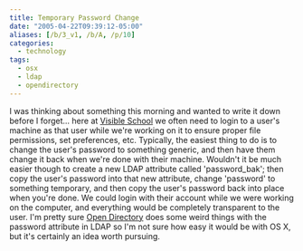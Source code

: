 ```yaml
---
title: Temporary Password Change
date: "2005-04-22T09:39:12-05:00"
aliases: [/b/3_v1, /b/A, /p/10]
categories:
  - technology
tags:
  - osx
  - ldap
  - opendirectory
---
```


I was thinking about something this morning and wanted to write it down before I forget... here at [Visible School][] we
often need to login to a user's machine as that user while we're working on it to ensure proper file permissions, set
preferences, etc. Typically, the easiest thing to do is to change the user's password to something generic, and then
have them change it back when we're done with their machine. Wouldn't it be much easier though to create a new LDAP
attribute called 'password_bak'; then copy the user's password into that new attribute, change 'password' to something
temporary, and then copy the user's password back into place when you're done. We could login with their account while
we were working on the computer, and everything would be completely transparent to the user. I'm pretty sure [Open
Directory][] does some weird things with the password attribute in LDAP so I'm not sure how easy it would be with OS X,
but it's certainly an idea worth pursuing.

[visible school]: http://www.visibleschool.com
[open directory]: https://web.archive.org/web/20050422/http://www.apple.com/server/macosx/open_directory.html
